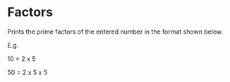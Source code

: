 # Factors
Prints the prime factors of the entered number in the format shown below.

E.g.

10 = 2 x 5

50 = 2 x 5 x 5